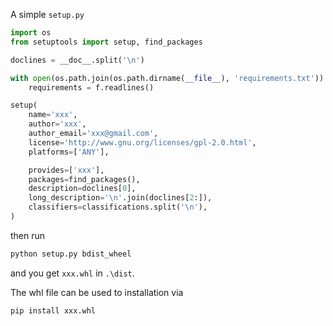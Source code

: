 

A simple `setup.py`

```python
import os
from setuptools import setup, find_packages

doclines = __doc__.split('\n')

with open(os.path.join(os.path.dirname(__file__), 'requirements.txt')) as f:
    requirements = f.readlines()

setup(
    name='xxx',
    author='xxx',
    author_email='xxx@gmail.com',
    license='http://www.gnu.org/licenses/gpl-2.0.html',
    platforms=['ANY'],

    provides=['xxx'],
    packages=find_packages(),
    description=doclines[0],
    long_description='\n'.join(doclines[2:]),
    classifiers=classifications.split('\n'),
)
```

then run

```bash
python setup.py bdist_wheel
```

and you get `xxx.whl` in `.\dist`.



The whl file can be used to installation via

```bash
pip install xxx.whl
```

